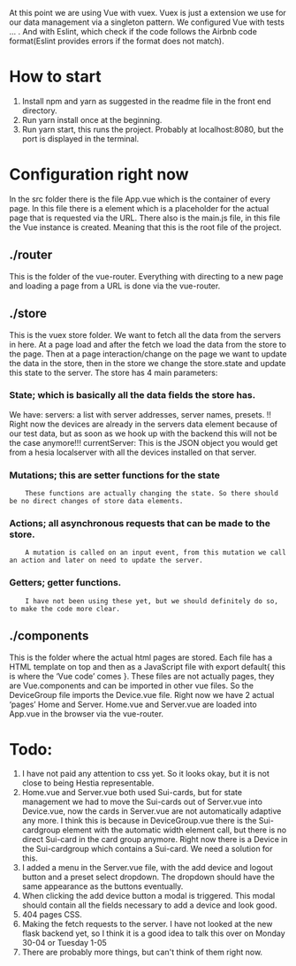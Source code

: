 At this point we are using Vue with vuex. Vuex is just a extension we use for our data management via a singleton pattern. We configured Vue with tests ... . And with Eslint, which check if the code follows the Airbnb code format(Eslint provides errors if the format does not match).

# How to start
1. Install npm and yarn as suggested in the readme file in the front end directory.
2. Run yarn install once at the beginning.
3. Run yarn start, this runs the project. Probably at localhost:8080, but the port is displayed in the terminal.

# Configuration right now
In the src folder there is the file App.vue which is the container of every page. In this file there is a <router-view> element which is a placeholder for the actual page that is requested via the URL. There also is the main.js file, in this file the Vue instance is created. Meaning that this is the root file of the project.

## ./router
This is the folder of the vue-router. Everything with directing to a new page and loading a page from a URL is done via the vue-router.

## ./store
This is the vuex store folder. We want to fetch all the data from the servers in here. At a page load and after the fetch we load the data from the store to the page. Then at a page interaction/change on the page we want to update the data in the store, then in the store we change the store.state and update this state to the server.
The store has 4 main parameters:
### State; which is basically all the data fields the store has.
We have:
        servers: a list with server addresses, server names, presets. !! Right now the devices are already in the servers data element because of our test data, but as soon as we hook up with the backend this will not be the case anymore!!!
        currentServer: This is the JSON object you would get from a hesia localserver with all the devices installed on that server.

### Mutations; this are setter functions for the state
        These functions are actually changing the state. So there should be no direct changes of store data elements.

### Actions; all asynchronous requests that can be made to the store.
        A mutation is called on an input event, from this mutation we call an action and later on need to update the server.

### Getters; getter functions.
        I have not been using these yet, but we should definitely do so, to make the code more clear.

## ./components
This is the folder where the actual html pages are stored. Each file has a HTML template on top and then as a JavaScript file with export default{ this is where the ‘Vue code’ comes }. These files are not actually pages, they are Vue.components and can be imported in other vue files. So the DeviceGroup file imports the Device.vue file.
Right now we have 2 actual ‘pages’ Home and Server. Home.vue and Server.vue are loaded into App.vue in the browser via the vue-router.

# Todo:
1. I have not paid any attention to css yet. So it looks okay, but it is not close to being Hestia representable.
2. Home.vue and Server.vue both used Sui-cards, but for state management we had to move the Sui-cards out of Server.vue into 
Device.vue, now the cards in Server.vue are not automatically adaptive any more. I think this is because in DeviceGroup.vue there is the Sui-cardgroup element with the automatic width element call, but there is no direct Sui-card in the card group anymore. Right now there is a Device in the Sui-cardgroup which contains a Sui-card. We need a solution for this.
3. I added a menu in the Server.vue file, with the add device and logout button and a preset select dropdown. The dropdown should have the same appearance as the buttons eventually. 
4. When clicking the add device button a modal is triggered. This modal should contain all the fields necessary to add a device and look good.
5. 404 pages CSS.
6. Making the fetch requests to the server. I have not looked at the new flask backend yet, so I think it is a good idea to talk this over on Monday 30-04 or Tuesday 1-05
7. There are probably more things, but can't think of them right now.

